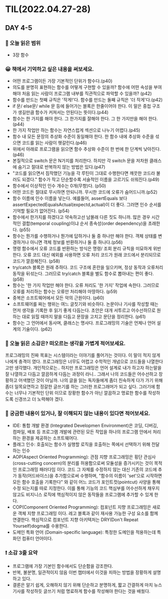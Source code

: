 # TIL(2022.04.27-28)
## DAY 4-5
### 📖 오늘 읽은 범위
- 3장 함수

### 😀 책에서 기억하고 싶은 내용을 써보세요.
- 어떤 프로그램이든 가장 기본적인 단위가 함수다.(p40)
- 의도를 분명히 표현하는 함수를 어떻게 구현할 수 있을까? 함수에 어떤 속성을 부여해야 처음 읽는 사람이 프로그램 내부를 직관적으로 파악할 수 있을까? (p42)
- 함수를 만드는 첫째 규칙은 '작게!'다. 함수를 만드는 둘째 규칙은 '더 작게'다.(p42)
- if 문/ else문/ while 문 등에 들어가는 블록은 한줄이어야 한다. 이 말은 중첩 구조가 생길만큼 함수가 커져서는 안된다는 뜻이다.(p44)
- 함수는 한 가지를 해야 한다. 그 한가지를 잘해야 한다. 그 한 가지만을 해야 한다.(p44)
- 한 가지 작업만 하는 함수는 자연스럽게 섹션으로 나누기 어렵다.(p45)
- 함수 내 모든 문장의 추상화 수준이 동일해야 한다. 한 함수 내에 추상화 수준을 섞으면 코드를 읽는 사람이 헷갈린다.(p46)
- 위에서 아래로 프로그램을 읽으면 함수 추상화 수준이 한 번에 한 단계씩 낮아진다.(p46)
- 본질적으로 switch 문은 N가지를 처리한다. 하지만 각 switch 문을 저차원 클래스에 숨기고 절대로 반복하지 않는 방법은 있다.(p47)
- "코드를 읽으면서 짐작했던 기능을 각 루틴이 그대로 수행한다면 깨끗한 코드라 불러도 되겠다." 함수가 작고 단순할수록 서술적인 이름을 고르기도 쉬워진다.(p49)
- 함수에서 이상적인 인수 개수는 0개(무항)다. (p50)
- 어떤 코드든 절대로 무시하면 안되니까. 무시한 코드에 오류가 숨어드니까.(p52)
- 함수 이름에 인수 이름을 넣는다. 예를들어, assertEquals 보다 assertExpectedEqualsActual(expectd,actual)이 더 좋다. 그러면 인수 순서를 기억할 필요가 없어진다. (p54)
- 함수에서 한가지를 하겠다고 약속하고선 남몰래 다른 짓도 하니까. 많은 경우 시간적인 결합(temporal coupling)이냐 순서 종속성(order dependency)을 초래한다. (p55)
- 함수는 뭔가를 수행하거나 뭔가에 답하거나 둘 중 하나만 해야 한다. 객체 상태를 변경하거나 아니면 객체 정보를 반환하거나 둘 중 하나다.(p56)
- 명령 함수에서 오류 코드를 반환하는 방식은 명령/ 조회 분리 규칙을 미묘하게 위반한다.
오류 코드 대신 예외를 사용하면 오류 처리 코드가 원래 코드에서 분리되므로 코드가 깔끔해진다. (p58)
- try/catch 블록은 원래 추하다. 코드 구조에 혼란을 일으키며, 정상 동작과 오류처리 동작을 뒤섞는다. 그러므로 try/catch 블록을 별도 함수로 뽑아내는 편이 좋다. (p58)
- 함수는 '한 가지 작업만 해야 한다. 오류 처리도 '한 가지' 작업에 속한다.
그러므로 오류를 처리하는 함수는 오류만 처리해야 마땅하다. (p59)
- 중복은 소프트웨어에서 모든 악의 근원이다. (p60)
- 소프트웨어를 짜는 행위는 여느 글짓기와 비슷하다. 논문이나 기사를 작성할 때는 먼저 생각을 기록한 후 읽기 좋게 다듬는다. 초안은 대개 서투르고 어수선하므로 원하는 대로 읽힐 때까지 말을 다듬고 문장을 고치고 문단을 정리한다. (p61)
- 함수는 그 언어에서 동사며, 클래스는 명사다. 프로그래밍의 기술은 언제나 언어 설계의 기술이다. (p62)

### 🤔 오늘 읽은 소감은? 떠오르는 생각을 가볍게 적어보세요.
프로그래밍의 진짜 목표는 시스템이라는 이야기를 풀어가는 것이다. 이 말이 적지 않게 나에게 충격이 였다. 프로그래밍은 너무도 어렵고 수학적인 개념으로 코드들을 나열한다고만 생각했다. 개인적으로는.. 하지만 프로그래밍은 언어 설계로 내가 하고자 하는말을 잘 나열하고 다듬고 깔끔하게 다듬는 과정이 라니.. 그래서 나의 코드들은 어수선하고 장황하고 어색했던 것이 아닐까. 나의 글을 읽는 독자들에게 좀더 친숙하게 다가 가기 위해 좀더 일목요연하고 정갈한 글쓰기를 하는 그러한 프로그래머가 되고 싶다. 그러기에 함수는 너무나 기본적인 단위 이므로 장황한 함수가 아닌 깔끔하고 명료한 함수를 작성하도록 신경쓰고 더 노력해야 겠다. 

### 🔎 궁금한 내용이 있거나, 잘 이해되지 않는 내용이 있다면 적어보세요.
- IDE: 통합 개발 환경 (Integrated Developmen Environment)은 코딩, 디버깅, 컴파일, 배포 등 프로그램 개발에 관련된 모든 작업을 하나의 프로그램 안에서 처리하는 환경을 제공하는 소프트웨어다.
- 플래그 인수: 호출되는 함수가 실행할 로직을 호출하는 쪽에서 선택하기 위해 전달하는 인수
- AOP(Aspect Oriented Programming): 관점 지향 프로그래밍은 횡단 관심사(cross-cutting concern)의 분리를 허용함으로써 모듈성을 증가시키는 것이 목적인 프로그래밍 패러다임 이다. 코드 그 자체를 수정하지 않는 대신 기존의 코드에 추가 동작(어드바이스)을 추가함으로써 수행하며, "함수의 이름이 'set'으로 시작하면 모든 함수 호출을 기록한다" 와 같이 어느 코드가 포인트컷(pointcut) 사양을 통해 수정 되는지를 따로 지정한다. 이를 통해 기능의 코드 핵심부를 어수선하게 채우지 않고도 비지니스 로직에 핵심적이지 않은 동작들을 프로그램에 추가할 수 있게 한다.
- COP(Component Oriented Programming): 컴포넌트 지향 프로그래밍은 새로운 객체 지향 프로그래밍 이다. 레고 블록과 같이 재사용 가능한 구성 요소를 함께 연결한다. 핵심적으로 컴포넌트 지향 아키텍처는 DRY(Don't Repeat Yourself)dogma를 수용한다.
- 도메인 특화 언어 (Domain-specific language): 특정한 도메인을 적용하는데 특화던 컴퓨터 언어이다. 


###  ❗️ 소감 3줄 요약
- 프로그램에 가장 기본인 함수에서도 단순함을 강조한다.
- 반복, 불분명, 일관적이지 않음 이번 챕터에서 이것을 피하는 방법을 장황하게 설명하고 있다. 
- 결론은 알기 쉽게, 오해하지 않기 위해 단순하고 분명하게, 짧고 간결하게 마치 뉴스 기사를 작성하듯 글쓰기 처럼 명료하게 함수를 작성해야 한다는 것을 배웠다.
